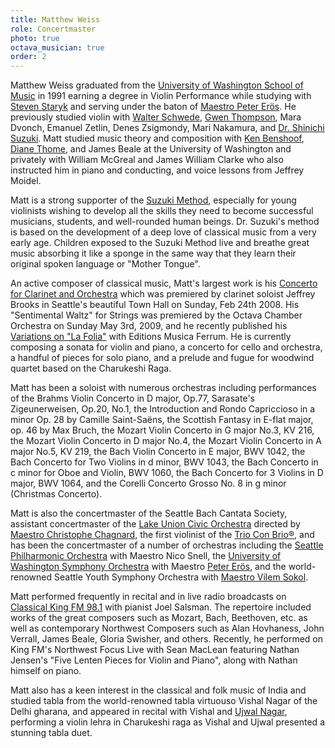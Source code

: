 ```yaml
---
title: Matthew Weiss
role: Concertmaster
photo: true
octava_musician: true
order: 2
---
```


Matthew Weiss graduated from the [University of Washington School of Music](http://www.music.washington.edu/home/) in 1991 earning a degree in Violin Performance while studying with [Steven Staryk](http://en.wikipedia.org/wiki/Steven_Staryk) and serving under the baton of [Maestro Peter Erös](http://www.music.washington.edu/faculty/faculty_bio.php?ID=9). He previously studied violin with [Walter Schwede](http://www.meadowmount.com/faculty/schwede.shtml), [Gwen Thompson](http://www.domaineforget.com/en/academie/bios/thompson_gwen.shtml), Mara Dvonch, Emanuel Zetlin, Denes Zsigmondy, Mari Nakamura, and [Dr. Shinichi Suzuki](http://en.wikipedia.org/wiki/Shinichi_Suzuki_(violinist)). Matt studied music theory and composition with [Ken Benshoof](http://www.kenbenshoof.com/), [Diane Thome](/musicians/), and James Beale at the University of Washington and privately with William McGreal and James William Clarke who also instructed him in piano and conducting, and voice lessons from Jeffrey Moidel.

Matt is a strong supporter of the [Suzuki Method](http://en.wikipedia.org/wiki/Suzuki_method), especially for young violinists wishing to develop all the skills they need to become successful musicians, students, and well-rounded human beings. Dr. Suzuki's method is based on the development of a deep love of classical music from a very early age. Children exposed to the Suzuki Method live and breathe great music absorbing it like a sponge in the same way that they learn their original spoken language or "Mother Tongue".

An active composer of classical music, Matt's largest work is his [Concerto for Clarinet and Orchestra](http://www.weissconcerto.com/clarinet_concerto.shtml) which was premiered by clarinet soloist Jeffrey Brooks in Seattle's beautiful Town Hall on Sunday, Feb 24th 2008. His "Sentimental Waltz" for Strings was premiered by the Octava Chamber Orchestra on Sunday May 3rd, 2009, and he recently published his [Variations on "La Folia"](http://www.weissconcerto.com/la_folia.shtml) with Editions Musica Ferrum. He is currently composing a sonata for violin and piano, a concerto for cello and orchestra, a handful of pieces for solo piano, and a prelude and fugue for woodwind quartet based on the Charukeshi Raga.

Matt has been a soloist with numerous orchestras including performances of the Brahms Violin Concerto in D major, Op.77, Sarasate's Zigeunerweisen, Op.20, No.1, the Introduction and Rondo Capriccioso in a minor Op. 28 by Camille Saint-Saëns, the Scottish Fantasy in E-flat major, op. 46 by Max Bruch, the Mozart Violin Concerto in G major No.3, KV 216, the Mozart Violin Concerto in D major No.4, the Mozart Violin Concerto in A major No.5, KV 219, the Bach Violin Concerto in E major, BWV 1042, the Bach Concerto for Two Violins in d minor, BWV 1043, the Bach Concerto in c minor for Oboe and Violin, BWV 1060, the Bach Concerto for 3 Violins in D major, BWV 1064, and the Corelli Concerto Grosso No. 8 in g minor (Christmas Concerto).

Matt is also the concertmaster of the Seattle Bach Cantata Society, assistant concertmaster of the [Lake Union Civic Orchestra](http://www.luco.org/) directed by [Maestro Christophe Chagnard](http://luco.org/index_files/LUCOmusicdirector.htm), the first violinist of the [Trio Con Brio®](http://www.trioconbrio.com/), and has been the concertmaster of a number of orchestras including the [Seattle Philharmonic Orchestra](http://www.seattlephil.com/) with Maestro Nico Snell, the [University of Washington Symphony Orchestra](http://www.music.washington.edu/ensembles/?ID=1) with Maestro [Peter Erös](http://www.music.washington.edu/faculty/faculty_bio.php?ID=9), and the world-renowned Seattle Youth Symphony Orchestra with [Maestro Vilem Sokol](http://en.wikipedia.org/wiki/Vilem_Sokol).

Matt performed frequently in recital and in live radio broadcasts on [Classical King FM 98.1](http://www.king.org/) with pianist Joel Salsman. The repertoire included works of the great composers such as Mozart, Bach, Beethoven, etc. as well as contemporary Northwest Composers such as Alan Hovhaness, John Verrall, James Beale, Gloria Swisher, and others. Recently, he performed on King FM's Northwest Focus Live with Sean MacLean featuring Nathan Jensen's "Five Lenten Pieces for Violin and Piano", along with Nathan himself on piano.

Matt also has a keen interest in the classical and folk music of India and studied tabla from the world-renowned tabla virtuouso Vishal Nagar of the Delhi gharana, and appeared in recital with Vishal and [Ujwal Nagar](/musicians/ujwal_nagar/bio/), performing a violin lehra in Charukeshi raga as Vishal and Ujwal presented a stunning tabla duet.